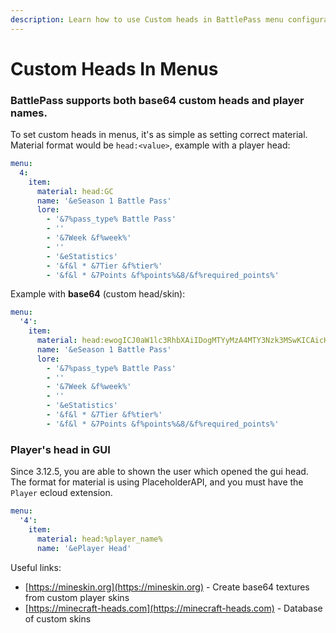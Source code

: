 ```yaml
---
description: Learn how to use Custom heads in BattlePass menu configurations.
---
```


# Custom Heads In Menus

### BattlePass supports both **base64** custom heads and **player names**.&#x20;

To set custom heads in menus, it's as simple as setting correct material. Material format would be `head:<value>`, example with a player head:

```yaml
menu:
  4:
    item:
      material: head:GC
      name: '&eSeason 1 Battle Pass'
      lore:
        - '&7%pass_type% Battle Pass'
        - ''
        - '&7Week &f%week%'
        - ''
        - '&eStatistics'
        - '&f&l * &7Tier &f%tier%'
        - '&f&l * &7Points &f%points%&8/&f%required_points%'
```

Example with **base64** (custom head/skin):

```yaml
menu:
  '4':
    item:
      material: head:ewogICJ0aW1lc3RhbXAiIDogMTYyMzA4MTY3Nzk3MSwKICAicHJvZmlsZUlkIiA6ICIzNDQzMzliMGZhMmI0ZDU2OGQ5MmM3NmI5NzgyNmExYSIsCiAgInByb2ZpbGVOYW1lIiA6ICJ0b2phcGlrYWN6dSIsCiAgInNpZ25hdHVyZVJlcXVpcmVkIiA6IHRydWUsCiAgInRleHR1cmVzIiA6IHsKICAgICJTS0lOIiA6IHsKICAgICAgInVybCIgOiAiaHR0cDovL3RleHR1cmVzLm1pbmVjcmFmdC5uZXQvdGV4dHVyZS9mZTVhMTBlOWJiODU4MjYzMDAyMjI1M2UyOTAwNmIxNTEyNTVkODQ3ODQ0ODc0ODFhYTczOGY4YTAzNzNiN2YzIgogICAgfQogIH0KfQ==
      name: '&eSeason 1 Battle Pass'
      lore:
        - '&7%pass_type% Battle Pass'
        - ''
        - '&7Week &f%week%'
        - ''
        - '&eStatistics'
        - '&f&l * &7Tier &f%tier%'
        - '&f&l * &7Points &f%points%&8/&f%required_points%'
```

### Player's head in GUI

Since 3.12.5, you are able to shown the user which opened the gui head. The format for material is using PlaceholderAPI, and you must have the `Player` ecloud extension.

```yaml
menu:
  '4':
    item:
      material: head:%player_name%
      name: '&ePlayer Head'
```

Useful links:

* [https://mineskin.org](https://mineskin.org) - Create base64 textures from custom player skins
* [https://minecraft-heads.com](https://minecraft-heads.com) - Database of custom skins
